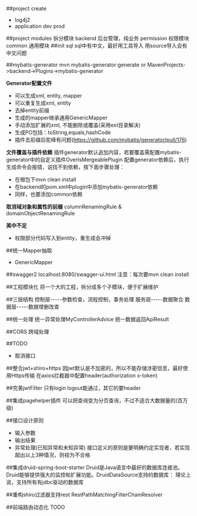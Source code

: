 ##project create
 - log4j2
 - application dev prod

##project modules
拆分模块
  backend 后台管理，纯业务
  permission 权限模块
  common 通用模块
##init sql
sql中有中文，最好用工具导入
用source导入会有中文问题

##mybatis-generator
mvn mybatis-generator:generate
or
MavenProjects->backend->Plugins->mybatis-generator

**Generator配置文件**
 - 可以生成xml, entity, mapper
 - 可以重复生成xml, entity
 - 去掉entity前缀
 - 生成的mapper继承通用GenericMapper
 - 手动添加扩展的xml, 不能删除或覆盖(采用ext目录解决)
 - 生成PO包括：toString,equals,hashCode
 - 插件去前缀后驼峰有问题(https://github.com/mybatis/generator/pull/176)

**文件覆盖与插件依赖**
插件generator默认追加内容，若要覆盖需配置mybatis-generator中的自定义插件OverIsMergeablePlugin
配置generator依赖后，执行生成命令会报错，说找不到依赖，按下面步骤处理：
  - 在根包下mvn clean install
  - 在backend的pom.xml中plugin中添加mybatis-generator依赖
  - 同样，也要添加common依赖

**取消域对象和属性的前缀**
columnRenamingRule & domainObjectRenamingRule

**美中不足**
 - 权限部分代码写入到entity，重生成会冲掉

##统一Mapper抽取
 - GenericMapper

##swagger2
localhost:8080/swagger-ui.html
注意：每次要mvn clean install

##工程模块化
将一个大的工程，拆分成多个子模块，便于扩展维护

##三层结构
控制层-----参数检查，流程控制，事务处理
服务层-----数据聚合
数据层-----数据增删改查

##统一处理
统一异常处理MyControllerAdvice
统一数据返回ApiResult

##CORS
 跨域处理

##TODO
 - 取消接口

##整合jwt+shiro+https
因jwt默认是不加密的，所以不能存储涉密信息，最好使用Https传输
在axios拦截器中配置header(authorization x-token)

##完善jwtFilter
只有login logout能通过，其它的要header

##集成pagehelper插件
可以把查询变为分页查询，不过不适合大数据量的(百万级)

##接口设计原则
* 输入参数
* 输出结果
* 异常处理(已知异常和未知异常)
接口定义的原则是要明确约定实现者，若实现超出以上3种情况，则视为不合格

##集成druid-spring-boot-starter
Druid是Java语言中最好的数据库连接池。Druid能够提供强大的监控和扩展功能。DruidDataSource支持的数据库：
理论上说，支持所有有jdbc驱动的数据库

##重构shiro过滤器支持rest
RestPathMatchingFilterChainResolver 


##前端路由动态化
TODO